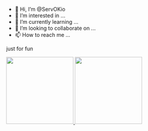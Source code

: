 - 👋 Hi, I’m @ServOKio
- 👀 I’m interested in ...
- 🌱 I’m currently learning ...
- 💞️ I’m looking to collaborate on ...
- 📫 How to reach me ...

<!---
ServOKio/ServOKio is a ✨ special ✨ repository because its `README.md` (this file) appears on your GitHub profile.
You can click the Preview link to take a look at your changes.
--->

just for fun
<div align="left">
  <a href="https://github.com/servokio">
  <img height="180em" src="https://github-readme-stats.vercel.app/api?username=servokio&show_icons=true&include_all_commits=true&count_private=true"/>
  <img height="180em" src="https://github-readme-stats.vercel.app/api/top-langs/?username=servokio&layout=compact&langs_count=7"/>
</div>
